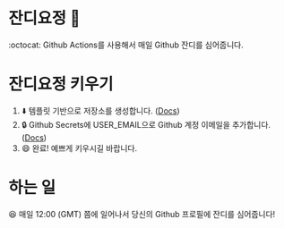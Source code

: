 # 잔디요정 :fairy:
:octocat: Github Actions를 사용해서 매일 Github 잔디를 심어줍니다.

# 잔디요정 키우기
1. :arrow_down: 템플릿 기반으로 저장소를 생성합니다. ([Docs](https://docs.github.com/en/github/creating-cloning-and-archiving-repositories/creating-a-repository-from-a-template#creating-a-repository-from-a-template))
2. :lock: Github Secrets에 USER_EMAIL으로 Github 계정 이메일을 추가합니다. ([Docs](https://docs.github.com/en/free-pro-team@latest/actions/reference/encrypted-secrets#creating-encrypted-secrets-for-a-repository))
3. :smile: 완료! 예쁘게 키우시길 바랍니다.

# 하는 일
:laughing: 매일 12:00 (GMT) 쯤에 일어나서 당신의 Github 프로필에 잔디를 심어줍니다! 
